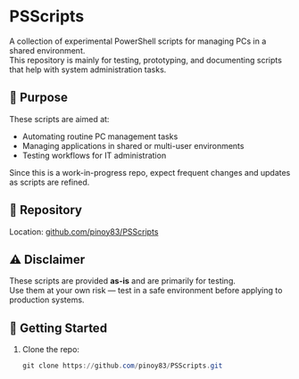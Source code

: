 # PSScripts

A collection of experimental PowerShell scripts for managing PCs in a shared environment.  
This repository is mainly for testing, prototyping, and documenting scripts that help with system administration tasks.

## 🔧 Purpose
These scripts are aimed at:
- Automating routine PC management tasks
- Managing applications in shared or multi-user environments
- Testing workflows for IT administration

Since this is a work-in-progress repo, expect frequent changes and updates as scripts are refined.

## 📂 Repository
Location: [github.com/pinoy83/PSScripts](https://github.com/pinoy83/PSScripts)

## ⚠️ Disclaimer
These scripts are provided **as-is** and are primarily for testing.  
Use them at your own risk — test in a safe environment before applying to production systems.

## 🚀 Getting Started
1. Clone the repo:
   ```powershell
   git clone https://github.com/pinoy83/PSScripts.git
